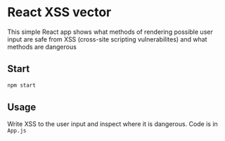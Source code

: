 # React XSS vector

This simple React app shows what methods of rendering possible user input are safe from XSS (cross-site scripting vulnerabilites) and what methods are dangerous

## Start

```bash
npm start
```

## Usage
Write XSS to the user input and inspect where it is dangerous. Code is in `App.js`
